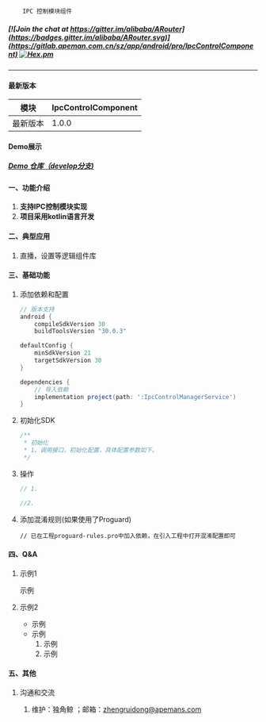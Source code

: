 ```
    IPC 控制模块组件
```

##### [![Join the chat at https://gitter.im/alibaba/ARouter](https://badges.gitter.im/alibaba/ARouter.svg)](https://gitlab.apeman.com.cn/sz/app/android/pro/IpcControlComponent) [![Hex.pm](https://img.shields.io/hexpm/l/plug.svg)](https://www.apache.org/licenses/LICENSE-2.0)

---

#### 最新版本

模块|IpcControlComponent
---|---
最新版本|1.0.0

#### Demo展示

##### [Demo 仓库（develop分支)](https://gitlab.apeman.com.cn/zhengruidong/project-zrd/-/tree/develop)
<!-- 、[Demo Gif](https://raw.githubusercontent.com/alibaba/ARouter/master/demo/arouter-demo.gif) -->

#### 一、功能介绍
1. **支持IPC控制模块实现**
2. **项目采用kotlin语言开发**


#### 二、典型应用
1. 直播，设置等逻辑组件库

#### 三、基础功能
1. 添加依赖和配置
    ``` gradle
    // 版本支持
    android {
        compileSdkVersion 30
        buildToolsVersion "30.0.3"

    defaultConfig {
        minSdkVersion 21
        targetSdkVersion 30
    }

    dependencies {
        // 导入依赖
        implementation project(path: ':IpcControlManagerService')
    }
    ```

2. 初始化SDK
    ``` kotlin
    /**
     * 初始化
     * 1、调用接口，初始化配置，具体配置参数如下。
     */
    ```

3. 操作
    ``` kotlin
    // 1. 
   
    //2. 
    ```

5. 添加混淆规则(如果使用了Proguard)
    ``` 
    // 已在工程proguard-rules.pro中加入依赖，在引入工程中打开混淆配置即可
    ```

#### 四、Q&A

1. 示例1

   示例

2. 示例2

    - 示例
    - 示例
        1. 示例
        2. 示例

#### 五、其他

1. 沟通和交流

    1. 维护：独角鲸 ；邮箱：zhengruidong@apemans.com
